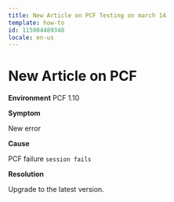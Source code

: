 ```yaml
---
title: New Article on PCF Testing on march 14
template: how-to
id: 115004489348
locale: en-us
---
```


# New Article on PCF

**Environment**
PCF 1.10

**Symptom**

New error

**Cause**

PCF failure ```session fails```

**Resolution**

Upgrade to the latest version.
